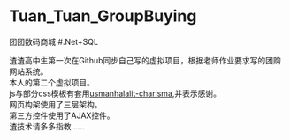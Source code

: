 Tuan_Tuan_GroupBuying
=====================

团团数码商城
#.Net+SQL

渣渣高中生第一次在Github同步自己写的虚拟项目，根据老师作业要求写的团购网站系统。<br />
本人的第二个虚拟项目。<br />
js与部分css模板有套用[usmanhalalit-charisma](https://github.com/usmanhalalit/charisma),并表示感谢。<br />
网页构架使用了三层架构。<br />
第三方控件使用了AJAX控件。<br />
渣技术请多多指教……
